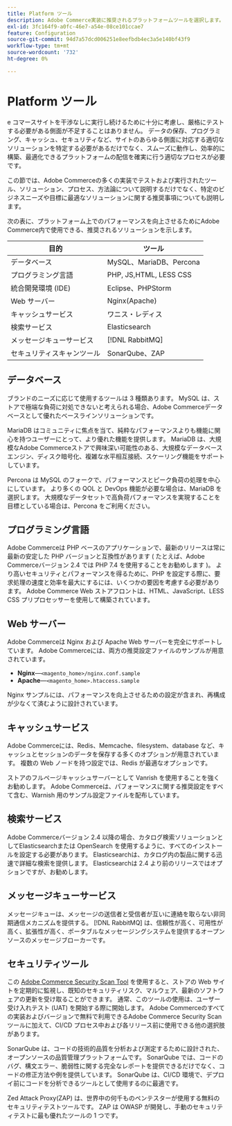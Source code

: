 ```yaml
---
title: Platform ツール
description: Adobe Commerce実装に推奨されるプラットフォームツールを選択します。
exl-id: 3fc164f9-a0fc-46e7-a54e-08ce101ccae7
feature: Configuration
source-git-commit: 94d7a57dcd006251e8eefbdb4ec3a5e140bf43f9
workflow-type: tm+mt
source-wordcount: '732'
ht-degree: 0%

---
```


# Platform ツール

e コマースサイトを干渉なしに実行し続けるために十分に考慮し、厳格にテストする必要がある側面が不足することはありません。 データの保存、プログラミング、キャッシュ、セキュリティなど、サイトのあらゆる側面に対応する適切なソリューションを特定する必要があるだけでなく、スムーズに動作し、効率的に構築、最適化できるプラットフォームの配信を確実に行う適切なプロセスが必要です。

この節では、Adobe Commerceの多くの実装でテストおよび実行されたツール、ソリューション、プロセス、方法論について説明するだけでなく、特定のビジネスニーズや目標に最適なソリューションに関する推奨事項についても説明します。

次の表に、プラットフォーム上でのパフォーマンスを向上させるためにAdobe Commerce内で使用できる、推奨されるソリューションを示します。

| 目的 | ツール |
|------------------------------------------|-------------------------|
| データベース | MySQL、MariaDB、Percona |
| プログラミング言語 | PHP, JS,HTML, LESS CSS |
| 統合開発環境 (IDE) | Eclipse、PHPStorm |
| Web サーバー | Nginx(Apache) |
| キャッシュサービス | ワニス・レディス |
| 検索サービス | Elasticsearch |
| メッセージキューサービス | [!DNL RabbitMQ] |
| セキュリティスキャンツール | SonarQube、ZAP |

## データベース

ブランドのニーズに応じて使用するツールは 3 種類あります。 MySQL は、ストアで極端な負荷に対処できないと考えられる場合、Adobe Commerceデータベースとして優れたベースラインソリューションです。

MariaDB はコミュニティに焦点を当て、純粋なパフォーマンスよりも機能に関心を持つユーザーにとって、より優れた機能を提供します。 MariaDB は、大規模なAdobe Commerceストアで興味深い可能性のある、大規模なデータベースエンジン、ディスク暗号化、複雑な水平相互接続、スケーリング機能をサポートしています。

Percona は MySQL のフォークで、パフォーマンスとピーク負荷の処理を中心にしています。 より多くの QOL と DevOps 機能が必要な場合は、MariaDB を選択します。 大規模なデータセットで高負荷パフォーマンスを実現することを目標としている場合は、Percona をご利用ください。

## プログラミング言語

Adobe Commerceは PHP ベースのアプリケーションで、最新のリリースは常に最新の安定した PHP バージョンと互換性があります ( たとえば、Adobe Commerceバージョン 2.4 では PHP 7.4 を使用することをお勧めします )。 より高いセキュリティとパフォーマンスを得るために、PHP を設定する際に、要求処理の速度と効率を最大にするには、いくつかの要因を考慮する必要があります。 Adobe Commerce Web ストアフロントは、HTML、JavaScript、LESS CSS プリプロセッサーを使用して構築されています。

## Web サーバー

Adobe Commerceは Nginx および Apache Web サーバーを完全にサポートしています。 Adobe Commerceには、両方の推奨設定ファイルのサンプルが用意されています。

- **Nginx**—`<magento_home>/nginx.conf.sample`
- **Apache**—`<magento_home>.htaccess.sample`

Nginx サンプルには、パフォーマンスを向上させるための設定が含まれ、再構成が少なくて済むように設計されています。

## キャッシュサービス

Adobe Commerceには、Redis、Memcache、filesystem、database など、キャッシュとセッションのデータを保存する多くのオプションが用意されています。 複数の Web ノードを持つ設定では、Redis が最適なオプションです。

ストアのフルページキャッシュサーバーとして Vanrish を使用することを強くお勧めします。 Adobe Commerceは、パフォーマンスに関する推奨設定をすべて含む、Warnish 用のサンプル設定ファイルを配布しています。

## 検索サービス

Adobe Commerceバージョン 2.4 以降の場合、カタログ検索ソリューションとしてElasticsearchまたは OpenSearch を使用するように、すべてのインストールを設定する必要があります。 Elasticsearchは、カタログ内の製品に関する迅速で詳細な検索を提供します。 Elasticsearchは 2.4 より前のリリースではオプションですが、お勧めします。

## メッセージキューサービス

メッセージキューは、メッセージの送信者と受信者が互いに連絡を取らない非同期通信メカニズムを提供する。 [!DNL RabbitMQ] は、信頼性が高く、可用性が高く、拡張性が高く、ポータブルなメッセージングシステムを提供するオープンソースのメッセージブローカーです。

## セキュリティツール

この [Adobe Commerce Security Scan Tool](https://docs.magento.com/user-guide/magento/security-scan.html) を使用すると、ストアの Web サイトを定期的に監視し、既知のセキュリティリスク、マルウェア、最新のソフトウェアの更新を受け取ることができます。 通常、このツールの使用は、ユーザー受け入れテスト (UAT) を開始する際に開始します。 Adobe Commerceのすべての実装およびバージョンで無料で利用できるAdobe Commerce Security Scan ツールに加えて、CI/CD プロセス中および各リリース前に使用できる他の選択肢があります。

SonarQube は、コードの技術的品質を分析および測定するために設計された、オープンソースの品質管理プラットフォームです。 SonarQube では、コードのバグ、構文エラー、脆弱性に関する完全なレポートを提供できるだけでなく、コードの修正方法や例を提供しています。 SonarQube は、CI/CD 環境で、デプロイ前にコードを分析できるツールとして使用するのに最適です。

Zed Attack Proxy(ZAP) は、世界中の何千ものペンテスターが使用する無料のセキュリティテストツールです。 ZAP は OWASP が開発し、手動のセキュリティテストに最も優れたツールの 1 つです。
